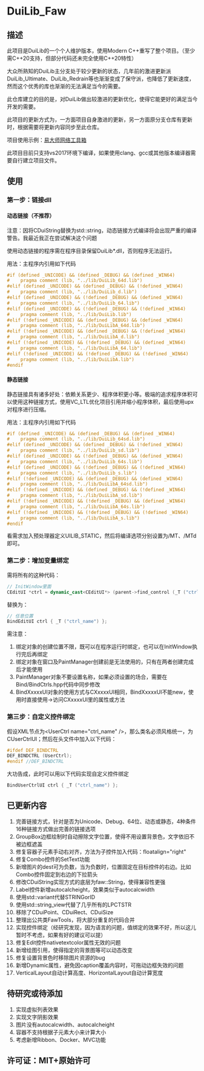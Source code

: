 ﻿# **DuiLib_Faw**

## 描述

此项目是DuiLib的一个个人维护版本，使用Modern C++重写了整个项目。（至少需C++20支持，但部分代码还未完全使用C++20特性）

大众所熟知的DuiLib主分支处于较少更新的状态，几年前的激进更新派DuiLib_Ultimate、DuiLib_Redrain等也渐渐变成了保守派，也降低了更新速度，然而这个优秀的库也渐渐的无法满足当今的需要。

此仓库建立的目的是，对DuiLib做出较激进的更新优化，使得它能更好的满足当今开发的需要。

此项目的更新方式为，一方面项目自身激进的更新，另一方面原分支仓库有更新时，根据需要将更新内容同步至此仓库。

项目使用示例：[易大师网络工具箱](https://github.com/fawdlstty/NetToolbox)

此项目目前只支持vs2017环境下编译，如果使用clang、gcc或其他版本编译器需要自行建立项目文件。

## 使用

### 第一步：链接dll

#### 动态链接（不推荐）

注意：因将CDuiString替换为std::string，动态链接方式编译将会出现严重的编译警告。我最近我正在尝试解决这个问题

使用动态链接的程序需在程序目录保留DuiLib*.dll，否则程序无法运行。

用法：主程序内引用如下代码

```C++
#if (defined _UNICODE) && (defined _DEBUG) && (defined _WIN64)
#    pragma comment (lib, "../lib/DuiLib_64d.lib")
#elif (defined _UNICODE) && (defined _DEBUG) && (!defined _WIN64)
#    pragma comment (lib, "../lib/DuiLib_d.lib")
#elif (defined _UNICODE) && (!defined _DEBUG) && (defined _WIN64)
#    pragma comment (lib, "../lib/DuiLib_64.lib")
#elif (defined _UNICODE) && (!defined _DEBUG) && (!defined _WIN64)
#    pragma comment (lib, "../lib/DuiLib.lib")
#elif (!defined _UNICODE) && (defined _DEBUG) && (defined _WIN64)
#    pragma comment (lib, "../lib/DuiLibA_64d.lib")
#elif (!defined _UNICODE) && (defined _DEBUG) && (!defined _WIN64)
#    pragma comment (lib, "../lib/DuiLibA_d.lib")
#elif (!defined _UNICODE) && (!defined _DEBUG) && (defined _WIN64)
#    pragma comment (lib, "../lib/DuiLibA_64.lib")
#elif (!defined _UNICODE) && (!defined _DEBUG) && (!defined _WIN64)
#    pragma comment (lib, "../lib/DuiLibA.lib")
#endif
```

#### 静态链接

静态链接具有诸多好处：依赖关系更少、程序体积更小等。极端的追求程序体积可以使用这种链接方式，使用VC_LTL优化项目引用并缩小程序体积，最后使用upx对程序进行压缩。

用法：主程序内引用如下代码

```C++
#if (defined _UNICODE) && (defined _DEBUG) && (defined _WIN64)
#    pragma comment (lib, "../lib/DuiLib_64sd.lib")
#elif (defined _UNICODE) && (defined _DEBUG) && (!defined _WIN64)
#    pragma comment (lib, "../lib/DuiLib_sd.lib")
#elif (defined _UNICODE) && (!defined _DEBUG) && (defined _WIN64)
#    pragma comment (lib, "../lib/DuiLib_64s.lib")
#elif (defined _UNICODE) && (!defined _DEBUG) && (!defined _WIN64)
#    pragma comment (lib, "../lib/DuiLib_s.lib")
#elif (!defined _UNICODE) && (defined _DEBUG) && (defined _WIN64)
#    pragma comment (lib, "../lib/DuiLibA_64sd.lib")
#elif (!defined _UNICODE) && (defined _DEBUG) && (!defined _WIN64)
#    pragma comment (lib, "../lib/DuiLibA_sd.lib")
#elif (!defined _UNICODE) && (!defined _DEBUG) && (defined _WIN64)
#    pragma comment (lib, "../lib/DuiLibA_64s.lib")
#elif (!defined _UNICODE) && (!defined _DEBUG) && (!defined _WIN64)
#    pragma comment (lib, "../lib/DuiLibA_s.lib")
#endif
```

看需求加入预处理器定义UILIB_STATIC，然后将编译选项分别设置为/MT、/MTd即可。

### 第二步：增加变量绑定

需将所有的这种代码：

```cpp
// InitWindow里面
CEditUI *ctrl = dynamic_cast<CEditUI*> (parent->find_control (_T ("ctrl_name")));
```

替换为：

```cpp
// 任意位置
BindEditUI ctrl { _T ("ctrl_name") };
```

需注意：

1. 绑定对象的创建位置不限，既可以在程序运行时绑定，也可以在InitWindow执行完后再绑定
2. 绑定对象在窗口及PaintManager创建前是无法使用的，只有在两者创建完成后才能使用
3. PaintManager对象不要设置名称，如果必须设置的场合，需要在Bind/BindCtrls.hpp代码中同步修改
4. BindXxxxxUI对象的使用方式与CXxxxxUI相同，BindXxxxxUI不能new，使用时直接使用->访问CXxxxxUI里的属性或方法

### 第三步：自定义控件绑定

假设XML节点为&lt;UserCtrl name="ctrl_name" /&gt;，那么类名必须风格统一，为CUserCtrlUI；然后在头文件中加入以下代码：

```cpp
#ifdef DEF_BINDCTRL
DEF_BINDCTRL (UserCtrl);
#endif //DEF_BINDCTRL
```

大功告成，此时可以用以下代码实现自定义控件绑定

```cpp
BindUserCtrlUI ctrl { _T ("ctrl_name") };
```

## 已更新内容

1. 完善链接方式，针对是否为Unicode、Debug、64位、动态或静态，4种条件16种链接方式做出完善的链接选项
2. GroupBox边框绘制时自动擦除文字位置，使得不用设置背景色，文字依旧不被边框遮盖
3. 修复容器子元素手动右对齐，方法为子控件加入代码：floatalign="right"
4. 修复Combo控件的SetText功能
5. 新增图片的dest可为负数，当为负数时，位置固定在目标控件的右边。比如Combo控件固定到右边的下拉箭头
6. 修改CDuiString实现方式的底层为faw::String，使得兼容性更强
7. Label控件新增autocalcheight，效果类似于autocalcwidth
8. 使用std::variant代替STRINGorID
9. 使用std::string_view代替了几乎所有的LPCTSTR
10. 移除了CDuiPoint、CDuiRect、CDuiSize
11. 整理出公共类FawTools，将大部分重复的代码合并
12. 实现控件绑定（经研究发现，因为语言的问题，值绑定的效果不好，所以这儿暂时不考虑，如果有好的建议可以提）
13. 修复Edit控件nativetextcolor属性无效的问题
14. 新增绘图引用，使得指定的背景图等可以动态改变
15. 修复设置背景色时移除图片资源的bug
16. 新增Dynamic属性，避免因caption覆盖内容时，可拖动边框失效的问题
17. VerticalLayout自动计算高度、HorizontalLayout自动计算宽度

## 待研究或待添加

1. 实现虚拟列表效果
2. 实现文字阴影效果
3. 图片没有autocalcwidth、autocalcheight
4. 容器不支持根据子元素大小来计算大小
5. 考虑新增Ribbon、Docker、MVC功能

## 许可证：MIT+原始许可
